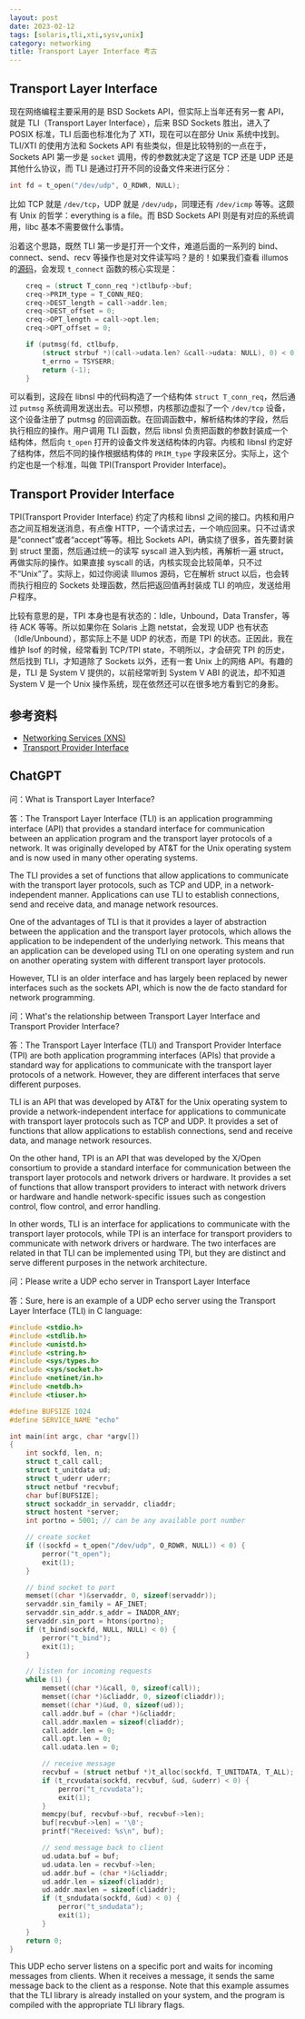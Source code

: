 ```yaml
---
layout: post
date: 2023-02-12
tags: [solaris,tli,xti,sysv,unix]
category: networking
title: Transport Layer Interface 考古
---
```


## Transport Layer Interface

现在网络编程主要采用的是 BSD Sockets API，但实际上当年还有另一套 API，就是 TLI（Transport Layer Interface），后来 BSD Sockets 胜出，进入了 POSIX 标准，TLI 后面也标准化为了 XTI，现在可以在部分 Unix 系统中找到。TLI/XTI 的使用方法和 Sockets API 有些类似，但是比较特别的一点在于，Sockets API 第一步是 `socket` 调用，传的参数就决定了这是 TCP 还是 UDP 还是其他什么协议，而 TLI 是通过打开不同的设备文件来进行区分：

```c
int fd = t_open("/dev/udp", O_RDWR, NULL);
```

比如 TCP 就是 `/dev/tcp`，UDP 就是 `/dev/udp`，同理还有 `/dev/icmp` 等等。这颇有 Unix 的哲学：everything is a file。而 BSD Sockets API 则是有对应的系统调用，libc 基本不需要做什么事情。

沿着这个思路，既然 TLI 第一步是打开一个文件，难道后面的一系列的 bind、connect、send、recv 等操作也是对文件读写吗？是的！如果我们查看 illumos 的[源码](https://github.com/illumos/illumos-gate/blob/46f52c84cb830d1636c093bd5c2d83074aeaf21c/usr/src/lib/libnsl/nsl/_conn_util.c#L76-L82)，会发现 `t_connect` 函数的核心实现是：

```c
	creq = (struct T_conn_req *)ctlbufp->buf;
	creq->PRIM_type = T_CONN_REQ;
	creq->DEST_length = call->addr.len;
	creq->DEST_offset = 0;
	creq->OPT_length = call->opt.len;
	creq->OPT_offset = 0;

	if (putmsg(fd, ctlbufp,
	    (struct strbuf *)(call->udata.len? &call->udata: NULL), 0) < 0) {
		t_errno = TSYSERR;
		return (-1);
	}
```

可以看到，这段在 libnsl 中的代码构造了一个结构体 `struct T_conn_req`，然后通过 `putmsg` 系统调用发送出去。可以预想，内核那边虚拟了一个 `/dev/tcp` 设备，这个设备注册了 putmsg 的回调函数。在回调函数中，解析结构体的字段，然后执行相应的操作。用户调用 TLI 函数，然后 libnsl 负责把函数的参数封装成一个结构体，然后向 `t_open` 打开的设备文件发送结构体的内容。内核和 libnsl 约定好了结构体，然后不同的操作根据结构体的 `PRIM_type` 字段来区分。实际上，这个约定也是一个标准，叫做 TPI(Transport Provider Interface)。

## Transport Provider Interface

TPI(Transport Provider Interface) 约定了内核和 libnsl 之间的接口。内核和用户态之间互相发送消息，有点像 HTTP，一个请求过去，一个响应回来。只不过请求是“connect”或者“accept”等等。相比 Sockets API，确实绕了很多，首先要封装到 struct 里面，然后通过统一的读写 syscall 进入到内核，再解析一遍 struct，再做实际的操作。如果直接 syscall 的话，内核实现会比较简单，只不过不“Unix”了。实际上，如过你阅读 Illumos 源码，它在解析 struct 以后，也会转而执行相应的 Sockets 处理函数，然后把返回值再封装成 TLI 的响应，发送给用户程序。

比较有意思的是，TPI 本身也是有状态的：Idle，Unbound，Data Transfer，等待 ACK 等等。所以如果你在 Solaris 上跑 netstat，会发现 UDP 也有状态（Idle/Unbound），那实际上不是 UDP 的状态，而是 TPI 的状态。正因此，我在维护 lsof 的时候，经常看到 TCP/TPI state，不明所以，才会研究 TPI 的历史，然后找到 TLI，才知道除了 Sockets 以外，还有一套 Unix 上的网络 API。有趣的是，TLI 是 System V 提供的，以前经常听到 System V ABI 的说法，却不知道 System V 是一个 Unix 操作系统，现在依然还可以在很多地方看到它的身影。

## 参考资料

- [Networking Services (XNS)](https://pubs.opengroup.org/onlinepubs/9647699/toc.pdf)
- [Transport Provider Interface](http://www.openss7.org/docs/tpi.pdf)

## ChatGPT

问：What is Transport Layer Interface?

答：The Transport Layer Interface (TLI) is an application programming interface (API) that provides a standard interface for communication between an application program and the transport layer protocols of a network. It was originally developed by AT&T for the Unix operating system and is now used in many other operating systems.

The TLI provides a set of functions that allow applications to communicate with the transport layer protocols, such as TCP and UDP, in a network-independent manner. Applications can use TLI to establish connections, send and receive data, and manage network resources.

One of the advantages of TLI is that it provides a layer of abstraction between the application and the transport layer protocols, which allows the application to be independent of the underlying network. This means that an application can be developed using TLI on one operating system and run on another operating system with different transport layer protocols.

However, TLI is an older interface and has largely been replaced by newer interfaces such as the sockets API, which is now the de facto standard for network programming.

问：What's the relationship between Transport Layer Interface and Transport Provider Interface?

答：The Transport Layer Interface (TLI) and Transport Provider Interface (TPI) are both application programming interfaces (APIs) that provide a standard way for applications to communicate with the transport layer protocols of a network. However, they are different interfaces that serve different purposes.

TLI is an API that was developed by AT&T for the Unix operating system to provide a network-independent interface for applications to communicate with transport layer protocols such as TCP and UDP. It provides a set of functions that allow applications to establish connections, send and receive data, and manage network resources.

On the other hand, TPI is an API that was developed by the X/Open consortium to provide a standard interface for communication between the transport layer protocols and network drivers or hardware. It provides a set of functions that allow transport providers to interact with network drivers or hardware and handle network-specific issues such as congestion control, flow control, and error handling.

In other words, TLI is an interface for applications to communicate with the transport layer protocols, while TPI is an interface for transport providers to communicate with network drivers or hardware. The two interfaces are related in that TLI can be implemented using TPI, but they are distinct and serve different purposes in the network architecture.

问：Please write a UDP echo server in Transport Layer Interface

答：Sure, here is an example of a UDP echo server using the Transport Layer Interface (TLI) in C language:

```c
#include <stdio.h>
#include <stdlib.h>
#include <unistd.h>
#include <string.h>
#include <sys/types.h>
#include <sys/socket.h>
#include <netinet/in.h>
#include <netdb.h>
#include <tiuser.h>

#define BUFSIZE 1024
#define SERVICE_NAME "echo"

int main(int argc, char *argv[])
{
    int sockfd, len, n;
    struct t_call call;
    struct t_unitdata ud;
    struct t_uderr uderr;
    struct netbuf *recvbuf;
    char buf[BUFSIZE];
    struct sockaddr_in servaddr, cliaddr;
    struct hostent *server;
    int portno = 5001; // can be any available port number

    // create socket
    if ((sockfd = t_open("/dev/udp", O_RDWR, NULL)) < 0) {
        perror("t_open");
        exit(1);
    }

    // bind socket to port
    memset((char *)&servaddr, 0, sizeof(servaddr));
    servaddr.sin_family = AF_INET;
    servaddr.sin_addr.s_addr = INADDR_ANY;
    servaddr.sin_port = htons(portno);
    if (t_bind(sockfd, NULL, NULL) < 0) {
        perror("t_bind");
        exit(1);
    }

    // listen for incoming requests
    while (1) {
        memset((char *)&call, 0, sizeof(call));
        memset((char *)&cliaddr, 0, sizeof(cliaddr));
        memset((char *)&ud, 0, sizeof(ud));
        call.addr.buf = (char *)&cliaddr;
        call.addr.maxlen = sizeof(cliaddr);
        call.addr.len = 0;
        call.opt.len = 0;
        call.udata.len = 0;

        // receive message
        recvbuf = (struct netbuf *)t_alloc(sockfd, T_UNITDATA, T_ALL);
        if (t_rcvudata(sockfd, recvbuf, &ud, &uderr) < 0) {
            perror("t_rcvudata");
            exit(1);
        }
        memcpy(buf, recvbuf->buf, recvbuf->len);
        buf[recvbuf->len] = '\0';
        printf("Received: %s\n", buf);

        // send message back to client
        ud.udata.buf = buf;
        ud.udata.len = recvbuf->len;
        ud.addr.buf = (char *)&cliaddr;
        ud.addr.len = sizeof(cliaddr);
        ud.addr.maxlen = sizeof(cliaddr);
        if (t_sndudata(sockfd, &ud) < 0) {
            perror("t_sndudata");
            exit(1);
        }
    }
    return 0;
}
```

This UDP echo server listens on a specific port and waits for incoming messages from clients. When it receives a message, it sends the same message back to the client as a response. Note that this example assumes that the TLI library is already installed on your system, and the program is compiled with the appropriate TLI library flags.